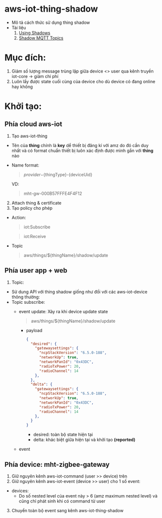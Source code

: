 # aws-iot-thing-shadow

* Mô tả cách thức sử dụng thing shadow
* Tài liệu
  1. [Using Shadows](https://docs.aws.amazon.com/iot/latest/developerguide/using-device-shadows.html)
  2. [Shadow MQTT Topics](https://docs.aws.amazon.com/iot/latest/developerguide/device-shadow-mqtt.html)


# Mục đích:

  1. Giảm số lượng message trùng lặp giữa device <> user qua kênh truyền iot-core -> giảm chi phí
  2. Luôn lấy được state cuối cùng của device cho dù device có đang online hay không

# Khởi tạo:

## Phía cloud aws-iot
1. Tạo aws-iot-thing
  * Tên của **thing** chính là **key** dể thiết bị đăng kí với amz do đó cần duy nhất và có format chuẩn thiết bị luôn xác định được mình gắn với **thing** nào
  * Name format:
    > ${provider}-${thingType}-{deviceUid}

    VD:
    > mht-gw-000B57FFFE4F4F12
2. Attach thing & certificate
3. Tạo policy cho phép
  * Action:
    > iot:Subscribe

    > iot:Receive
  * Topic
    > aws/things/${thingName}/shadow/update
## Phía user app + web
1. Topic:

  * Sử dung API với thing shadow giống như đối với các aws-iot-device thông thường:
  * Topic subscribe:
    * event update: Xảy ra khi device update state
      > aws/things/${thingName}/shadow/update

      * payload
        ```JSON
        {
          "desired": {
            "gatewaysettings": {
              "ncpStackVersion": "6.5.0-188",
              "networkUp": true,
              "networkPanId": "0x43DC",
              "radioTxPower": 20,
              "radioChannel": 14
            },
          },
          "delta": {
            "gatewaysettings": {
              "ncpStackVersion": "6.5.0-188",
              "networkUp": true,
              "networkPanId": "0x43DC",
              "radioTxPower": 20,
              "radioChannel": 14
            },
          }
        }
        ```
        * desired: toàn bộ state hiện tại
        * delta: khác biệt giữa hiện tại và khởi tạo **(reported)**
    * event 
  
## Phía device: mht-zigbee-gateway

1. Giữ nguyên kênh aws-iot-command (user >> device) trên 
2. Giữ nguyên kênh aws-iot-event (device >> user) cho 1 số event:
  * devices:
    * Do số nested level của event này > 6 (amz maximum nested level) và cũng chỉ phát sinh khi có command từ user
3. Chuyển toàn bộ event sang kênh aws-iot-thing-shadow
